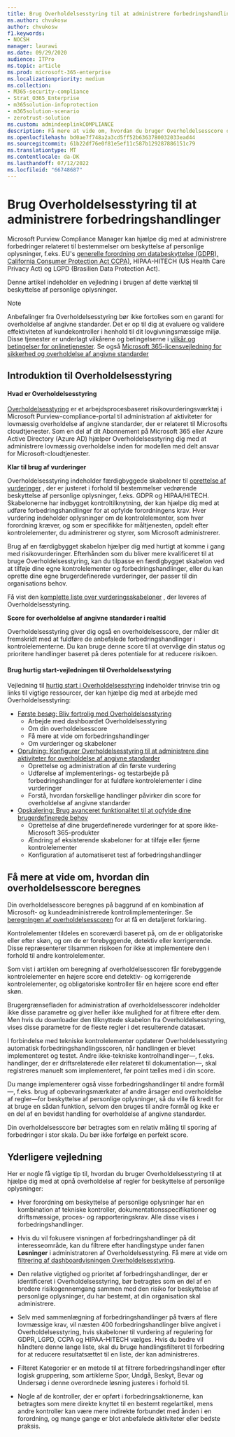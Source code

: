 ```yaml
---
title: Brug Overholdelsesstyring til at administrere forbedringshandlinger
ms.author: chvukosw
author: chvukosw
f1.keywords:
- NOCSH
manager: laurawi
ms.date: 09/29/2020
audience: ITPro
ms.topic: article
ms.prod: microsoft-365-enterprise
ms.localizationpriority: medium
ms.collection:
- M365-security-compliance
- Strat_O365_Enterprise
- m365solution-infoprotection
- m365solution-scenario
- zerotrust-solution
ms.custom: admindeeplinkCOMPLIANCE
description: Få mere at vide om, hvordan du bruger Overholdelsesscore og Overholdelsesstyring til at forbedre dit beskyttelsesniveau for personlige data.
ms.openlocfilehash: bd0ae7f748a2a3cd5ff52b6363780032033ead44
ms.sourcegitcommit: 61b22df76e0f81e5ef11c587b129287886151c79
ms.translationtype: MT
ms.contentlocale: da-DK
ms.lasthandoff: 07/12/2022
ms.locfileid: "66748687"
---
```

# <a name="use-compliance-manager-to-manage-improvement-actions"></a>Brug Overholdelsesstyring til at administrere forbedringshandlinger

Microsoft Purview Compliance Manager kan hjælpe dig med at administrere forbedringer relateret til bestemmelser om beskyttelse af personlige oplysninger, f.eks. EU's [generelle forordning om databeskyttelse (GDPR),](/compliance/regulatory/gdpr) [California Consumer Protection Act CCPA)](/compliance/regulatory/ccpa-faq), HIPAA-HITECH (US Health Care Privacy Act) og LGPD (Brasilien Data Protection Act).

Denne artikel indeholder en vejledning i brugen af dette værktøj til beskyttelse af personlige oplysninger.

> [!NOTE]
> Anbefalinger fra Overholdelsesstyring bør ikke fortolkes som en garanti for overholdelse af angivne standarder. Det er op til dig at evaluere og validere effektiviteten af kundekontroller i henhold til dit lovgivningsmæssige miljø. Disse tjenester er underlagt vilkårene og betingelserne i [vilkår og betingelser for onlinetjenester](https://go.microsoft.com/fwlink/?linkid=2108910). Se også [Microsoft 365-licensvejledning for sikkerhed og overholdelse af angivne standarder](/office365/servicedescriptions/microsoft-365-service-descriptions/microsoft-365-tenantlevel-services-licensing-guidance/microsoft-365-security-compliance-licensing-guidance#compliance-manager)

## <a name="getting-started-with-compliance-manager"></a>Introduktion til Overholdelsesstyring

#### <a name="what-is-compliance-manager"></a>Hvad er Overholdelsesstyring

[Overholdelsesstyring](../compliance/compliance-manager.md) er et arbejdsprocesbaseret risikovurderingsværktøj i Microsoft Purview-compliance-portal til administration af aktiviteter for lovmæssig overholdelse af angivne standarder, der er relateret til Microsofts cloudtjenester. Som en del af dit Abonnement på Microsoft 365 eller Azure Active Directory (Azure AD) hjælper Overholdelsesstyring dig med at administrere lovmæssig overholdelse inden for modellen med delt ansvar for Microsoft-cloudtjenester.

**Klar til brug af vurderinger**

Overholdelsesstyring indeholder færdigbyggede skabeloner til [oprettelse af vurderinger](../compliance/compliance-manager-assessments.md) , der er justeret i forhold til bestemmelser vedrørende beskyttelse af personlige oplysninger, f.eks. GDPR og HIPAA/HITECH. Skabelonerne har indbygget kontroltilknytning, der kan hjælpe dig med at udføre forbedringshandlinger for at opfylde forordningens krav. Hver vurdering indeholder oplysninger om de kontrolelementer, som hver forordning kræver, og som er specifikke for måltjenesten, opdelt efter kontrolelementer, du administrerer og styrer, som Microsoft administrerer.

Brug af en færdigbygget skabelon hjælper dig med hurtigt at komme i gang med risikovurderinger. Efterhånden som du bliver mere kvalificeret til at bruge Overholdelsesstyring, kan du tilpasse en færdigbygget skabelon ved at tilføje dine egne kontrolelementer og forbedringshandlinger, eller du kan oprette dine egne brugerdefinerede vurderinger, der passer til din organisations behov.

Få vist den [komplette liste over vurderingsskabeloner](../compliance/compliance-manager-templates-list.md) , der leveres af Overholdelsesstyring.

**Score for overholdelse af angivne standarder i realtid**

Overholdelsesstyring giver dig også en overholdelsesscore, der måler dit fremskridt med at fuldføre de anbefalede forbedringshandlinger i kontrolelementerne. Du kan bruge denne score til at overvåge din status og prioritere handlinger baseret på deres potentiale for at reducere risikoen.

#### <a name="use-the-compliance-manager-quickstart-guide"></a>Brug hurtig start-vejledningen til Overholdelsesstyring

Vejledning til [hurtig start i Overholdelsesstyring](../compliance/compliance-manager-quickstart.md) indeholder trinvise trin og links til vigtige ressourcer, der kan hjælpe dig med at arbejde med Overholdelsesstyring:

- [Første besøg: Bliv fortrolig med Overholdelsesstyring](../compliance/compliance-manager-quickstart.md#first-visit-get-to-know-compliance-manager)
    - Arbejde med dashboardet Overholdelsesstyring
    - Om din overholdelsesscore
    - Få mere at vide om forbedringshandlinger
    - Om vurderinger og skabeloner
- [Oprulning: Konfigurer Overholdelsesstyring til at administrere dine aktiviteter for overholdelse af angivne standarder](../compliance/compliance-manager-quickstart.md#ramping-up-configure-compliance-manager-to-manage-your-compliance-activities)
    - Oprettelse og administration af din første vurdering
    - Udførelse af implementerings- og testarbejde på forbedringshandlinger for at fuldføre kontrolelementer i dine vurderinger
    - Forstå, hvordan forskellige handlinger påvirker din score for overholdelse af angivne standarder
- [Opskalering: Brug avanceret funktionalitet til at opfylde dine brugerdefinerede behov](../compliance/compliance-manager-quickstart.md#scaling-up-use-advanced-functionality-to-meet-your-custom-needs)
    - Oprettelse af dine brugerdefinerede vurderinger for at spore ikke-Microsoft 365-produkter
    - Ændring af eksisterende skabeloner for at tilføje eller fjerne kontrolelementer
    - Konfiguration af automatiseret test af forbedringshandlinger

## <a name="how-your-compliance-score-is-calculated"></a>Få mere at vide om, hvordan din overholdelsesscore beregnes

Din overholdelsesscore beregnes på baggrund af en kombination af Microsoft- og kundeadministrerede kontrolimplementeringer. Se [beregningen af overholdelsesscoren](../compliance/compliance-score-calculation.md) for at få en detaljeret forklaring.

Kontrolelementer tildeles en scoreværdi baseret på, om de er obligatoriske eller efter skøn, og om de er forebyggende, detektiv eller korrigerende. Disse repræsenterer tilsammen risikoen for ikke at implementere den i forhold til andre kontrolelementer.

Som vist i artiklen om beregning af overholdelsesscoren får forebyggende kontrolelementer en højere score end detektiv- og korrigerende kontrolelementer, og obligatoriske kontroller får en højere score end efter skøn.

Brugergrænsefladen for administration af overholdelsesscorer indeholder ikke disse parametre og giver heller ikke mulighed for at filtrere efter dem. Men hvis du downloader den tilknyttede skabelon fra Overholdelsesstyring, vises disse parametre for de fleste regler i det resulterende datasæt.

I forbindelse med tekniske kontrolelementer opdaterer Overholdelsesstyring automatisk forbedringshandlingsscoren, når handlingen er blevet implementeret og testet. Andre ikke-tekniske kontrolhandlinger&mdash;, f.eks. handlinger, der er driftsrelaterede eller relateret til dokumentation&mdash;, skal registreres manuelt som implementeret, før point tælles med i din score.

Du mange implementerer også visse forbedringshandlinger til andre formål&mdash;, f.eks. brug af opbevaringsmærkater af andre årsager end overholdelse af regler&mdash;for beskyttelse af personlige oplysninger, så du ville få kredit for at bruge en sådan funktion, selvom den bruges til andre formål og ikke er en del af en bevidst handling for overholdelse af angivne standarder.

Din overholdelsesscore bør betragtes som en relativ måling til sporing af forbedringer i stor skala. Du bør ikke forfølge en perfekt score.

## <a name="additional-guidance"></a>Yderligere vejledning

Her er nogle få vigtige tip til, hvordan du bruger Overholdelsesstyring til at hjælpe dig med at opnå overholdelse af regler for beskyttelse af personlige oplysninger:

- Hver forordning om beskyttelse af personlige oplysninger har en kombination af tekniske kontroller, dokumentationsspecifikationer og driftsmæssige, proces- og rapporteringskrav. Alle disse vises i forbedringshandlinger.

- Hvis du vil fokusere visningen af forbedringshandlinger på dit interesseområde, kan du filtrere efter handlingstype under fanen **Løsninger** i administratoren af Overholdelsesstyring. Få mere at vide om [filtrering af dashboardvisningen Overholdelsesstyring](../compliance/compliance-manager-setup.md#filtering-your-dashboard-view).

- Den relative vigtighed og prioritet af forbedringshandlinger, der er identificeret i Overholdelsesstyring, bør betragtes som en del af en bredere risikogennemgang sammen med den risiko for beskyttelse af personlige oplysninger, du har bestemt, at din organisation skal administrere.

- Selv med sammenlægning af forbedringshandlinger på tværs af flere lovmæssige krav, vil næsten 400 forbedringshandlinger blive angivet i Overholdelsesstyring, hvis skabeloner til vurdering af regulering for GDPR, LGPD, CCPA og HIPAA-HITECH vælges. Hvis du bedre vil håndtere denne lange liste, skal du bruge handlingsfilteret til forbedring for at reducere resultatsættet til en liste, der kan administreres.

- Filteret Kategorier er en metode til at filtrere forbedringshandlinger efter logisk gruppering, som artiklerne Spor, Undgå, Beskyt, Bevar og Undersøg i denne overordnede løsning justeres i forhold til.

- Nogle af de kontroller, der er opført i forbedringsaktionerne, kan betragtes som mere direkte knyttet til en bestemt regelartikel, mens andre kontroller kan være mere indirekte forbundet med ånden i en forordning, og mange gange er blot anbefalede aktiviteter eller bedste praksis.